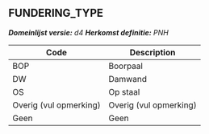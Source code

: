 ## FUNDERING_TYPE

*__Domeinlijst versie:__ d4*
*__Herkomst definitie:__ PNH*

|__Code__ |__Description__	|
|	---	|	---	|
| BOP | Boorpaal |
| DW | Damwand |
| OS | Op staal |
| Overig (vul opmerking) | Overig (vul opmerking) |
| Geen | Geen |